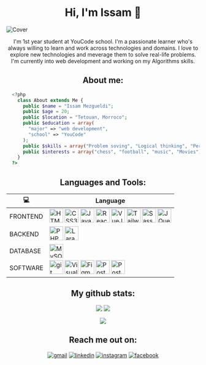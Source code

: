 <h1 align="center">Hi, I'm Issam 👋</h1>

![Cover](https://user-images.githubusercontent.com/112888267/204088153-8e61fc81-5dd0-45cc-8ac9-296bb50825ec.png)


<p align="center">
I'm 1st year student at YouCode school. I'm a passionate learner who's always willing to learn and work across technologies and domains. I love to explore new technologies and meverage them to solve real-life problems. I'm currently into web development and working on my Algorithms skills.
</p>

<h2 align="center">About me:</h2>
 
```php
  <?php
    class About extends Me {
      public $name = "Issam Mezgueldi";
      public $age = 20;
      public $location = "Tetouan, Morroco";
      public $education = array(
        "major" => "web development",
        "school" => "YouCode"
      );
      public $skills = array("Problem soving", "Logical thinking", "Perseverance");
      public $interests = array("chess", "football", "music", "Movies");
    }
  ?>
```
 
<h2 align="center">Languages and Tools:</h2>

<div align="center" > 
 
 |  💻      | Language |
| ----------- | ----------- |
| FRONTEND      | <a href="https://developer.mozilla.org/en-US/docs/Glossary/HTML5" target="_blank" rel="noreferrer"><img src="https://raw.githubusercontent.com/danielcranney/readme-generator/main/public/icons/skills/html5-colored.svg" width="36" height="36" alt="HTML5" /></a> <a href="https://www.w3.org/TR/CSS/#css" target="_blank" rel="noreferrer"><img src="https://raw.githubusercontent.com/danielcranney/readme-generator/main/public/icons/skills/css3-colored.svg" width="36" height="36" alt="CSS3" /></a> <a href="https://developer.mozilla.org/en-US/docs/Web/JavaScript" target="_blank" rel="noreferrer"><img src="https://raw.githubusercontent.com/danielcranney/readme-generator/main/public/icons/skills/javascript-colored.svg" width="36" height="36" alt="JavaScript" /></a> <a href="https://reactjs.org/" target="_blank" rel="noreferrer"><img src="https://raw.githubusercontent.com/danielcranney/readme-generator/main/public/icons/skills/react-colored.svg" width="36" height="36" alt="React" /></a> <a href="https://vuejs.org/" target="_blank" rel="noreferrer"><img src="https://raw.githubusercontent.com/danielcranney/readme-generator/main/public/icons/skills/vuejs-colored.svg" width="36" height="36" alt="VueJs" /></a> <a href="https://tailwindcss.com/" target="_blank" rel="noreferrer"><img src="https://raw.githubusercontent.com/danielcranney/readme-generator/main/public/icons/skills/tailwindcss-colored.svg" width="36" height="36" alt="TailwindCSS" /></a> <a href="https://sass-lang.com/" target="_blank" rel="noreferrer"><img src="https://raw.githubusercontent.com/danielcranney/readme-generator/main/public/icons/skills/sass-colored.svg" width="36" height="36" alt="Sass" /></a> <a href="https://jquery.com/" target="_blank" rel="noreferrer"><img src="https://raw.githubusercontent.com/danielcranney/readme-generator/main/public/icons/skills/jquery-colored.svg" width="36" height="36" alt="JQuery" /></a>|
| BACKEND   | <a href="https://www.php.net/" target="_blank" rel="noreferrer"><img src="https://raw.githubusercontent.com/danielcranney/readme-generator/main/public/icons/skills/php-colored.svg" width="36" height="36" alt="PHP" /></a> <a href="https://laravel.com/" target="_blank" rel="noreferrer"><img src="https://raw.githubusercontent.com/danielcranney/readme-generator/main/public/icons/skills/laravel-colored.svg" width="36" height="36" alt="Laravel" /></a>        |
 | DATABASE   | <a href="https://www.mysql.com/" target="_blank" rel="noreferrer"><img src="https://raw.githubusercontent.com/danielcranney/readme-generator/main/public/icons/skills/mysql-colored.svg" width="36" height="36" alt="MySQL" /></a>        |
 | SOFTWARE   | <a href="https://git-scm.com/" target="_blank" rel="noreferrer"><img src="https://www.vectorlogo.zone/logos/git-scm/git-scm-icon.svg" width="36" height="36" alt="git"/></a> <a href="https://code.visualstudio.com/" target="_blank" rel="noreferrer"><img src="https://upload.wikimedia.org/wikipedia/commons/9/9a/Visual_Studio_Code_1.35_icon.svg" width="36" height="36" alt="Visual Studio Code"/></a> <a href="https://www.figma.com/" target="_blank" rel="noreferrer"><img src="https://raw.githubusercontent.com/danielcranney/readme-generator/main/public/icons/skills/figma-colored.svg" width="36" height="36" alt="Figma" /></a> <a href="https://www.atlassian.com/software/jira" target="_blank" rel="noreferrer"><img src="https://user-images.githubusercontent.com/112888267/221143450-267c3265-caab-4b3a-a93d-22309917e22e.png" width="36" height="36" alt="Postman"/></a> <a href="https://www.postman.com/" target="_blank" rel="noreferrer"><img src="https://user-images.githubusercontent.com/112888267/219393706-d9c7e234-c622-4112-89a0-154dd1d90b96.svg" width="36" height="36" alt="Postman"/></a>        |

 </div>
 
 <h2 align="center">My github stats:</h2>
<p align = "center">
  <img  src = "https://github-readme-stats.vercel.app/api?username=MEZ901&show_icons=true&theme=radical&line_height=27">
  <img src = "https://github-readme-stats.vercel.app/api/top-langs/?username=MEZ901&hide=html,c,css,hack,blade,shell&theme=radical">
</p>
<p align = "center">
 <img  src="https://github-readme-streak-stats.herokuapp.com/?user=MEZ901&show_icons=true&locale=en&layout=compact&theme=radical&line_height=0" />
</p> 

<h2 align="center">Reach me out on:</h2>
<p align="center">
<a href="mailto: issammez44@gmail.com" target="blank"><img align="center" src="https://img.shields.io/badge/Gmail-red?logo=gmail&logoColor=white" alt="gmail" /></a>
<a href="https://www.linkedin.com/in/mez901/" target="blank"><img align="center" src="https://img.shields.io/badge/LinkedIn-blue?logo=linkedin&logoColor=white" alt="linkedin" /></a>
<a href="https://www.instagram.com/issam.mezgueldi/" target="blank"><img align="center" src="https://img.shields.io/badge/Instagram-purple?logo=instagram&logoColor=white" alt="instagram" /></a>
<a href="https://www.facebook.com/issam.mez.58/" target="blank"><img align="center" src="https://img.shields.io/badge/Facebook-blue?logo=facebook&logoColor=white" alt="facebook" /></a>
</p>
